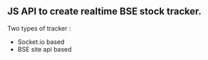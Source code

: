 JS API to create realtime BSE stock tracker.
---------------------------------------------


Two types of tracker : 
- Socket.io based 
- BSE site api based 